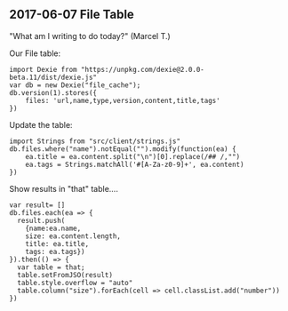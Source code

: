 ## 2017-06-07 File Table

"What am I writing to do today?" (Marcel T.)

Our File table:

```JS
import Dexie from "https://unpkg.com/dexie@2.0.0-beta.11/dist/dexie.js"
var db = new Dexie("file_cache");
db.version(1).stores({
    files: 'url,name,type,version,content,title,tags'
})
```

Update the table:
```JS
import Strings from "src/client/strings.js"
db.files.where("name").notEqual("").modify(function(ea) {
    ea.title = ea.content.split("\n")[0].replace(/## /,"") 
    ea.tags = Strings.matchAll('#[A-Za-z0-9]+', ea.content)
})
```


Show results in "that" table....

```JS
var result= []
db.files.each(ea => {
  result.push(
    {name:ea.name, 
    size: ea.content.length, 
    title: ea.title, 
    tags: ea.tags})
}).then(() => {
  var table = that;
  table.setFromJSO(result)
  table.style.overflow = "auto"
  table.column("size").forEach(cell => cell.classList.add("number"))
})
```

